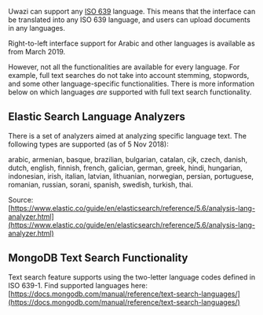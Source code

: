 Uwazi can support any [ISO 639](https://en.wikipedia.org/wiki/ISO_639) language. This means that the interface can be translated into any ISO 639 language, and users can upload documents in any languages. 

Right-to-left interface support for Arabic and other languages is available as from March 2019.

However, not all the functionalities are available for every language. For example, full text searches do not take into account stemming, stopwords, and some other language-specific functionalities. There is more information below on which languages *are* supported with full text search functionality.

## Elastic Search Language Analyzers

There is a set of analyzers aimed at analyzing specific language text. The following types are supported (as of 5 Nov 2018):

arabic, armenian, basque, brazilian, bulgarian, catalan, cjk, czech, danish, dutch, english, finnish, french, galician, german, greek, hindi, hungarian, indonesian, irish, italian, latvian, lithuanian, norwegian, persian, portuguese, romanian, russian, sorani, spanish, swedish, turkish, thai.

Source: [https://www.elastic.co/guide/en/elasticsearch/reference/5.6/analysis-lang-analyzer.html](https://www.elastic.co/guide/en/elasticsearch/reference/5.6/analysis-lang-analyzer.html)

## MongoDB Text Search Functionality

Text search feature supports using the two-letter language codes defined in ISO 639-1. Find supported languages here: [https://docs.mongodb.com/manual/reference/text-search-languages/](https://docs.mongodb.com/manual/reference/text-search-languages/)